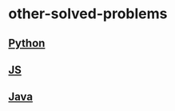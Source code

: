 # other-solved-problems

[Python](https://github.com/hammoda711/Py_Biscuits)
-------------

[JS](https://github.com/hammoda711/JS_Biscuits)
-------------

[Java](https://github.com/hammoda711/Java_Biscuits)
-------------



